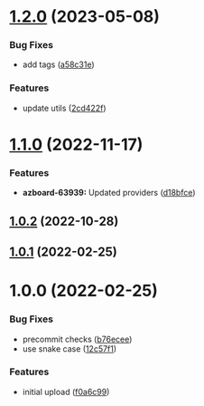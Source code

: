 # [1.2.0](https://github.com/longviewsystems/terraform-azurerm-key-vault/compare/1.1.0...1.2.0) (2023-05-08)


### Bug Fixes

* add tags ([a58c31e](https://github.com/longviewsystems/terraform-azurerm-key-vault/commit/a58c31ef9b41ebd7e7922a97fa13addfcaf348e2))


### Features

* update utils ([2cd422f](https://github.com/longviewsystems/terraform-azurerm-key-vault/commit/2cd422ff5699501eebe0ab4f2c1145f250b5621a))

# [1.1.0](https://github.com/longviewsystems/terraform-azurerm-key-vault/compare/1.0.2...1.1.0) (2022-11-17)


### Features

* **azboard-63939:** Updated providers ([d18bfce](https://github.com/longviewsystems/terraform-azurerm-key-vault/commit/d18bfce6a7d319f4ed16142182205cd5d79e8dd8))

## [1.0.2](https://github.com/longviewsystems/terraform-azurerm-key-vault/compare/1.0.1...1.0.2) (2022-10-28)

## [1.0.1](https://github.com/longviewsystems/terrafrom-azurerm-key-vault/compare/1.0.0...1.0.1) (2022-02-25)

# 1.0.0 (2022-02-25)


### Bug Fixes

* precommit checks ([b76ecee](https://github.com/longviewsystems/terrafrom-azurerm-key-vault/commit/b76ecee4a5034f5e00f0fad6fd2261cd1f242f61))
* use snake case ([12c57f1](https://github.com/longviewsystems/terrafrom-azurerm-key-vault/commit/12c57f10406491ab04c6f94e140acbeb5ee9f5ea))


### Features

* initial upload ([f0a6c99](https://github.com/longviewsystems/terrafrom-azurerm-key-vault/commit/f0a6c99ae94b64d13e71e3ca7d3c71f0e31bcc40))
